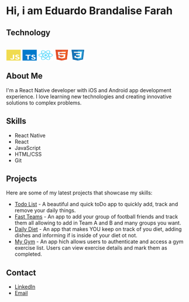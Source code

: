 # Hi, i am Eduardo Brandalise Farah

## Technology

<div style="display: inline_block"><br>
  <img align="center" alt="Farah-Js" height="30" width="40" src="https://raw.githubusercontent.com/devicons/devicon/master/icons/javascript/javascript-plain.svg">
  <img align="center" alt="Farah-Ts" height="30" width="40" src="https://raw.githubusercontent.com/devicons/devicon/master/icons/typescript/typescript-plain.svg">
  <img align="center" alt="Farah-React" height="30" width="40" src="https://raw.githubusercontent.com/devicons/devicon/master/icons/react/react-original.svg">
  <!-- <img align="center" alt="Farah-React" height="30" width="40" src={<svg aria-label="Next.js logomark" class="next-mark_root__iLw9v" height="80" role="img" viewBox="0 0 180 180" width="80"><mask height="180" id=":R0:mask0_408_134" maskUnits="userSpaceOnUse" style="mask-type:alpha" width="180" x="0" y="0"><circle cx="90" cy="90" fill="black" r="90"></circle></mask><g mask="url(#:R0:mask0_408_134)"><circle cx="90" cy="90" data-circle="true" fill="black" r="90"></circle><path d="M149.508 157.52L69.142 54H54V125.97H66.1136V69.3836L139.999 164.845C143.333 162.614 146.509 160.165 149.508 157.52Z" fill="url(#:R0:paint0_linear_408_134)"></path><rect fill="url(#:R0:paint1_linear_408_134)" height="72" width="12" x="115" y="54"></rect></g><defs><linearGradient gradientUnits="userSpaceOnUse" id=":R0:paint0_linear_408_134" x1="109" x2="144.5" y1="116.5" y2="160.5"><stop stop-color="white"></stop><stop offset="1" stop-color="white" stop-opacity="0"></stop></linearGradient><linearGradient gradientUnits="userSpaceOnUse" id=":R0:paint1_linear_408_134" x1="121" x2="120.799" y1="54" y2="106.875"><stop stop-color="white"></stop><stop offset="1" stop-color="white" stop-opacity="0"></stop></linearGradient></defs></svg>}> -->
  <img align="center" alt="Farah-HTML" height="30" width="40" src="https://raw.githubusercontent.com/devicons/devicon/master/icons/html5/html5-original.svg">
  <img align="center" alt="Farah-CSS" height="30" width="40" src="https://raw.githubusercontent.com/devicons/devicon/master/icons/css3/css3-original.svg">
          
</div>
  
## About Me

I'm a React Native developer with iOS and Android app development experience. I love learning new technologies and creating innovative solutions to complex problems.

## Skills

- React Native
- React
- JavaScript
- HTML/CSS
- Git

## Projects
Here are some of my latest projects that showcase my skills:

 - [Todo List](https://github.com/FarahWe/to-do-list) - A beautiful and quick toDo app to quickly add, track and remove your daily things.
 - [Fast Teams](https://github.com/FarahWe/igniteteams) - An app to add your group of football friends and track them all allowing to add in Team A and B and many groups you want.
 - [Daily Diet](https://github.com/FarahWe/daily-diet) - An app that makes YOU keep on track of you diet, adding dishes and informing if is inside of your diet ot not.
 - [My Gym](https://github.com/FarahWe/ignite-gym) - An app hich allows users to authenticate and access a gym exercise list. Users can view exercise details and mark them as completed.

## Contact

- [LinkedIn](https://www.linkedin.com/in/eduardo-farah-96a4a720b/)
- [Email](eduardobfarah@gmail.com)
